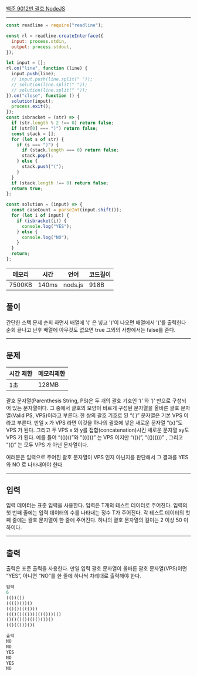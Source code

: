 [백준 9012번 괄호 NodeJS](https://www.acmicpc.net/problem/9012)

---

```javascript
const readline = require("readline");

const rl = readline.createInterface({
  input: process.stdin,
  output: process.stdout,
});

let input = [];
rl.on("line", function (line) {
  input.push(line);
  // input.push(line.split(" "));
  // solution(line.split(" "));
  // solution(line.split(" "));
}).on("close", function () {
  solution(input);
  process.exit();
});
const isbracket = (str) => {
  if (str.length % 2 !== 0) return false;
  if (str[0] === ")") return false;
  const stack = [];
  for (let s of str) {
    if (s === ")") {
      if (stack.length === 0) return false;
      stack.pop();
    } else {
      stack.push("(");
    }
  }
  if (stack.length !== 0) return false;
  return true;
};

const solution = (input) => {
  const caseCount = parseInt(input.shift());
  for (let i of input) {
    if (isbracket(i)) {
      console.log("YES");
    } else {
      console.log("NO");
    }
  }
  return;
};
```

| 메모리 | 시간  | 언어    | 코드길이 |
| ------ | ----- | ------- | -------- |
| 7500KB | 140ms | nods.js | 918B     |

## 풀이

간단한 스택 문제
순회 하면서 배열에 '(' 은 넣고 ')'이 나오면 배열에서 '('를 출력한다
순회 끝나고 난후 배열에 아무것도 없으면 true
그외의 사항에서는 false를 준다.

---

## 문제

| 시간 제한 | 메모리제한 |
| --------- | ---------- |
| 1초       | 128MB      |

괄호 문자열(Parenthesis String, PS)은 두 개의 괄호 기호인 ‘(’ 와 ‘)’ 만으로 구성되어 있는 문자열이다. 그 중에서 괄호의 모양이 바르게 구성된 문자열을 올바른 괄호 문자열(Valid PS, VPS)이라고 부른다. 한 쌍의 괄호 기호로 된 “( )” 문자열은 기본 VPS 이라고 부른다. 만일 x 가 VPS 라면 이것을 하나의 괄호에 넣은 새로운 문자열 “(x)”도 VPS 가 된다. 그리고 두 VPS x 와 y를 접합(concatenation)시킨 새로운 문자열 xy도 VPS 가 된다. 예를 들어 “(())()”와 “((()))” 는 VPS 이지만 “(()(”, “(())()))” , 그리고 “(()” 는 모두 VPS 가 아닌 문자열이다.

여러분은 입력으로 주어진 괄호 문자열이 VPS 인지 아닌지를 판단해서 그 결과를 YES 와 NO 로 나타내어야 한다.

---

## 입력

입력 데이터는 표준 입력을 사용한다. 입력은 T개의 테스트 데이터로 주어진다. 입력의 첫 번째 줄에는 입력 데이터의 수를 나타내는 정수 T가 주어진다. 각 테스트 데이터의 첫째 줄에는 괄호 문자열이 한 줄에 주어진다. 하나의 괄호 문자열의 길이는 2 이상 50 이하이다.

---

## 출력

출력은 표준 출력을 사용한다. 만일 입력 괄호 문자열이 올바른 괄호 문자열(VPS)이면 “YES”, 아니면 “NO”를 한 줄에 하나씩 차례대로 출력해야 한다.

```javascript
입력
6
(())())
(((()())()
(()())((()))
((()()(()))(((())))()
()()()()(()()())()
(()((())()(

출력
NO
NO
YES
NO
YES
NO
```
